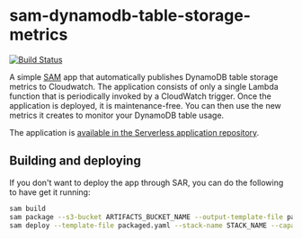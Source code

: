 # sam-dynamodb-table-storage-metrics
[![Build Status](https://travis-ci.com/milancermak/dynamodb-table-storage-metrics.svg?branch=master)](https://travis-ci.com/milancermak/dynamodb-table-storage-metrics)

A simple [SAM](https://github.com/awslabs/serverless-application-model) app that automatically publishes DynamoDB table storage metrics to Cloudwatch. The application consists of only a single Lambda function that is periodically invoked by a CloudWatch trigger. Once the application is deployed, it is maintenance-free. You can then use the new metrics it creates to monitor your DynamoDB table usage.

The application is [available in the Serverless application repository](https://serverlessrepo.aws.amazon.com/applications/arn:aws:serverlessrepo:us-east-1:790194644437:applications~dynamodb-table-storage-metrics).

## Building and deploying
If you don't want to deploy the app through SAR, you can do the following to have get it running:

```bash
sam build
sam package --s3-bucket ARTIFACTS_BUCKET_NAME --output-template-file packaged.yaml
sam deploy --template-file packaged.yaml --stack-name STACK_NAME --capabilities CAPABILITY_IAM --parameter-overrides MetricNamespace=YourCustomNamespace
```
